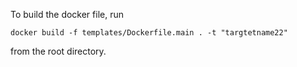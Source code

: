 To build the docker file, run
```
docker build -f templates/Dockerfile.main . -t "targtetname22" 
```
from the root directory.
